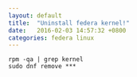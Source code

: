 ```yaml
---
layout: default
title:  "Uninstall federa kernel!"
date:   2016-02-03 14:57:32 +0800
categories: federa linux
---
```

```
rpm -qa | grep kernel
sudo dnf remove ***
```
